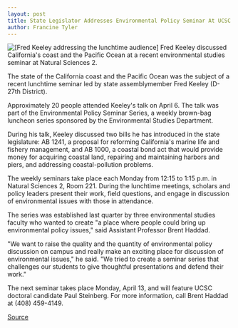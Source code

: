 ```yaml
---
layout: post
title: State Legislator Addresses Environmental Policy Seminar At UCSC
author: Francine Tyler
---
```


![\[Fred Keeley addressing the lunchtime audience\]][1] Fred Keeley discussed California's coast and the Pacific Ocean at a recent environmental studies seminar at Natural Sciences 2.

The state of the California coast and the Pacific Ocean was the subject of a recent lunchtime seminar led by state assemblymember Fred Keeley (D-27th District).

Approximately 20 people attended Keeley's talk on April 6. The talk was part of the Environmental Policy Seminar Series, a weekly brown-bag luncheon series sponsored by the Environmental Studies Department.

During his talk, Keeley discussed two bills he has introduced in the state legislature: AB 1241, a proposal for reforming California's marine life and fishery management, and AB 1000, a coastal bond act that would provide money for acquiring coastal land, repairing and maintaining harbors and piers, and addressing coastal-pollution problems.

The weekly seminars take place each Monday from 12:15 to 1:15 p.m. in Natural Sciences 2, Room 221. During the lunchtime meetings, scholars and policy leaders present their work, field questions, and engage in discussion of environmental issues with those in attendance.

The series was established last quarter by three environmental studies faculty who wanted to create "a place where people could bring up environmental policy issues," said Assistant Professor Brent Haddad.

"We want to raise the quality and the quantity of environmental policy discussion on campus and really make an exciting place for discussion of environmental issues," he said. "We tried to create a seminar series that challenges our students to give thoughtful presentations and defend their work."

The next seminar takes place Monday, April 13, and will feature UCSC doctoral candidate Paul Steinberg. For more information, call Brent Haddad at (408) 459-4149.

[1]: http://www1.ucsc.edu/oncampus/currents/97-98/art/keeley.talk.98-04-13.gif

[Source](http://www1.ucsc.edu/oncampus/currents/97-98/04-13/environment.htm "Permalink to Fred Keeley at environmental studies seminar: 04-13-98")
